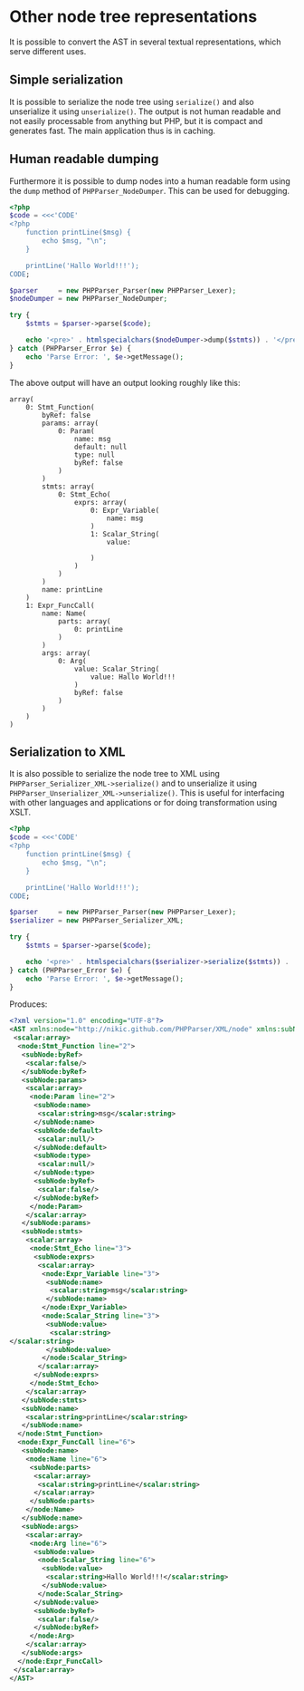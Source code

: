 Other node tree representations
===============================

It is possible to convert the AST in several textual representations, which serve different uses.

Simple serialization
--------------------

It is possible to serialize the node tree using `serialize()` and also unserialize it using
`unserialize()`. The output is not human readable and not easily processable from anything
but PHP, but it is compact and generates fast. The main application thus is in caching.

Human readable dumping
----------------------

Furthermore it is possible to dump nodes into a human readable form using the `dump` method of
`PHPParser_NodeDumper`. This can be used for debugging.

```php
<?php
$code = <<<'CODE'
<?php
    function printLine($msg) {
        echo $msg, "\n";
    }

    printLine('Hallo World!!!');
CODE;

$parser     = new PHPParser_Parser(new PHPParser_Lexer);
$nodeDumper = new PHPParser_NodeDumper;

try {
    $stmts = $parser->parse($code);

    echo '<pre>' . htmlspecialchars($nodeDumper->dump($stmts)) . '</pre>';
} catch (PHPParser_Error $e) {
    echo 'Parse Error: ', $e->getMessage();
}
```

The above output will have an output looking roughly like this:

```
array(
    0: Stmt_Function(
        byRef: false
        params: array(
            0: Param(
                name: msg
                default: null
                type: null
                byRef: false
            )
        )
        stmts: array(
            0: Stmt_Echo(
                exprs: array(
                    0: Expr_Variable(
                        name: msg
                    )
                    1: Scalar_String(
                        value:

                    )
                )
            )
        )
        name: printLine
    )
    1: Expr_FuncCall(
        name: Name(
            parts: array(
                0: printLine
            )
        )
        args: array(
            0: Arg(
                value: Scalar_String(
                    value: Hallo World!!!
                )
                byRef: false
            )
        )
    )
)
```

Serialization to XML
--------------------

It is also possible to serialize the node tree to XML using `PHPParser_Serializer_XML->serialize()`
and to unserialize it using `PHPParser_Unserializer_XML->unserialize()`. This is useful for
interfacing with other languages and applications or for doing transformation using XSLT.

```php
<?php
$code = <<<'CODE'
<?php
    function printLine($msg) {
        echo $msg, "\n";
    }

    printLine('Hallo World!!!');
CODE;

$parser     = new PHPParser_Parser(new PHPParser_Lexer);
$serializer = new PHPParser_Serializer_XML;

try {
    $stmts = $parser->parse($code);

    echo '<pre>' . htmlspecialchars($serializer->serialize($stmts)) . '</pre>';
} catch (PHPParser_Error $e) {
    echo 'Parse Error: ', $e->getMessage();
}
```

Produces:

```xml
<?xml version="1.0" encoding="UTF-8"?>
<AST xmlns:node="http://nikic.github.com/PHPParser/XML/node" xmlns:subNode="http://nikic.github.com/PHPParser/XML/subNode" xmlns:scalar="http://nikic.github.com/PHPParser/XML/scalar">
 <scalar:array>
  <node:Stmt_Function line="2">
   <subNode:byRef>
    <scalar:false/>
   </subNode:byRef>
   <subNode:params>
    <scalar:array>
     <node:Param line="2">
      <subNode:name>
       <scalar:string>msg</scalar:string>
      </subNode:name>
      <subNode:default>
       <scalar:null/>
      </subNode:default>
      <subNode:type>
       <scalar:null/>
      </subNode:type>
      <subNode:byRef>
       <scalar:false/>
      </subNode:byRef>
     </node:Param>
    </scalar:array>
   </subNode:params>
   <subNode:stmts>
    <scalar:array>
     <node:Stmt_Echo line="3">
      <subNode:exprs>
       <scalar:array>
        <node:Expr_Variable line="3">
         <subNode:name>
          <scalar:string>msg</scalar:string>
         </subNode:name>
        </node:Expr_Variable>
        <node:Scalar_String line="3">
         <subNode:value>
          <scalar:string>
</scalar:string>
         </subNode:value>
        </node:Scalar_String>
       </scalar:array>
      </subNode:exprs>
     </node:Stmt_Echo>
    </scalar:array>
   </subNode:stmts>
   <subNode:name>
    <scalar:string>printLine</scalar:string>
   </subNode:name>
  </node:Stmt_Function>
  <node:Expr_FuncCall line="6">
   <subNode:name>
    <node:Name line="6">
     <subNode:parts>
      <scalar:array>
       <scalar:string>printLine</scalar:string>
      </scalar:array>
     </subNode:parts>
    </node:Name>
   </subNode:name>
   <subNode:args>
    <scalar:array>
     <node:Arg line="6">
      <subNode:value>
       <node:Scalar_String line="6">
        <subNode:value>
         <scalar:string>Hallo World!!!</scalar:string>
        </subNode:value>
       </node:Scalar_String>
      </subNode:value>
      <subNode:byRef>
       <scalar:false/>
      </subNode:byRef>
     </node:Arg>
    </scalar:array>
   </subNode:args>
  </node:Expr_FuncCall>
 </scalar:array>
</AST>
```